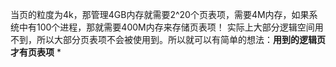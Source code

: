 当页的粒度为4k，那管理4GB内存就需要2^20个页表项，需要4M内存，如果系统中有100个进程，那就需要400M内存来存储页表项！
实际上大部分逻辑空间用不到，所以大部分页表项不会被使用到。所以就可以有简单的想法：**用到的逻辑页才有页表项**
* 